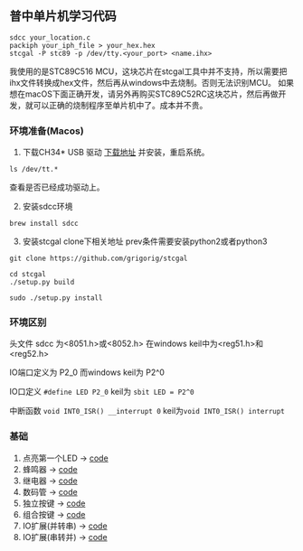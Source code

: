 ##  普中单片机学习代码

```shell
sdcc your_location.c
packiph your_iph_file > your_hex.hex
stcgal -P stc89 -p /dev/tty.<your_port> <name.ihx>
```

我使用的是STC89C516 MCU，这块芯片在stcgal工具中并不支持，所以需要把ihx文件转换成hex文件，然后再从windows中去烧制。否则无法识别MCU。
如果想在macOS下面正确开发，请另外再购买STC89C52RC这块芯片，然后再做开发，就可以正确的烧制程序至单片机中了。成本并不贵。

### 环境准备(Macos)
1. 下载CH34* USB 驱动 [下载地址](http://www.wch.cn/download/CH341SER_MAC_ZIP.html) 并安装，重启系统。
```shell script
ls /dev/tt.*
```
查看是否已经成功驱动上。

2. 安装sdcc环境 
```shell script
brew install sdcc
```

3. 安装stcgal
clone下相关地址 prev条件需要安装python2或者python3
```shell script
git clone https://github.com/grigorig/stcgal

cd stcgal
./setup.py build

sudo ./setup.py install
```

### 环境区别
头文件 sdcc 为<8051.h>或<8052.h> 在windows keil中为<reg51.h>和<reg52.h>

IO端口定义为 P2_0 而windows keil为 P2^0

IO口定义 `#define LED P2_0` keil为 `sbit LED = P2^0`

中断函数 `void INT0_ISR() __interrupt 0` keil为`void INT0_ISR() interrupt`

### 基础
1. 点亮第一个LED -> [code](./src/basic/led/README.md)
2. 蜂鸣器 -> [code](./src/basic/beep/README.md)
3. 继电器 -> [code](./src/basic/relay/README.md)
4. 数码管 -> [code](./src/basic/ds/README.md)
5. 独立按键 -> [code](./src/basic/indbtn/README.md)
6. 组合按键 -> [code](./src/basic/unibtn/README.md)
7. IO扩展(并转串) -> [code](./src/basic/p2s/README.md)
8. IO扩展(串转并) -> [code](./src/basic/s2p/README.md)